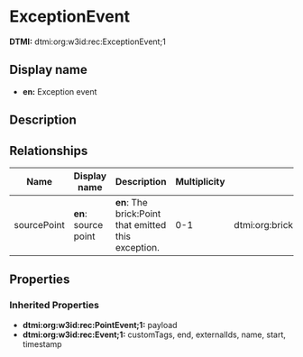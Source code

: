 # ExceptionEvent
**DTMI:** dtmi:org:w3id:rec:ExceptionEvent;1
## Display name
- **en:** Exception event
## Description
## Relationships
|Name|Display name|Description|Multiplicity|Target|Properties|Writable|
|-|-|-|-|-|-|-|
|sourcePoint|**en**: source point|**en**: The brick:Point that emitted this exception.|0-1|dtmi:org:brickschema:schema:Brick:Point;1||True|
## Properties
### Inherited Properties
* **dtmi:org:w3id:rec:PointEvent;1:** payload
* **dtmi:org:w3id:rec:Event;1:** customTags, end, externalIds, name, start, timestamp
